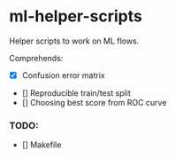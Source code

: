 # ml-helper-scripts

Helper scripts to work on ML flows.

Comprehends:
- [x] Confusion error matrix
- [] Reproducible train/test split
- [] Choosing best score from ROC curve

### TODO:
- [] Makefile
